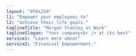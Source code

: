 ```yaml
---
layout: "970x250"
l1: "Empower your employees to"
l2: "achieve their life goals."
taglineTitle: "Morgan Stanley at Work"
taglineSlogan: "Your company<br /> at its best"
service1: "Learn more about"
service2: "Financial Empowerment."
---
```

